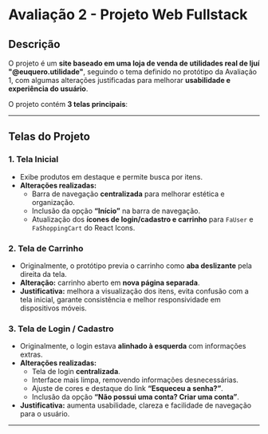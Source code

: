 # Avaliação 2 - Projeto Web Fullstack

## Descrição
O projeto é um **site baseado em uma loja de venda de utilidades real de Ijuí "@euquero.utilidade"**, seguindo o tema definido no protótipo da Avaliação 1, com algumas alterações justificadas para melhorar **usabilidade e experiência do usuário**.  

O projeto contém **3 telas principais**:

---

## Telas do Projeto

### 1. Tela Inicial
- Exibe produtos em destaque e permite busca por itens.  
- **Alterações realizadas:**  
  - Barra de navegação **centralizada** para melhorar estética e organização.  
  - Inclusão da opção **“Início”** na barra de navegação.  
  - Atualização dos **ícones de login/cadastro e carrinho** para `FaUser` e `FaShoppingCart` do React Icons.

### 2. Tela de Carrinho
- Originalmente, o protótipo previa o carrinho como **aba deslizante** pela direita da tela.  
- **Alteração:** carrinho aberto em **nova página separada**.  
- **Justificativa:** melhora a visualização dos itens, evita confusão com a tela inicial, garante consistência e melhor responsividade em dispositivos móveis.

### 3. Tela de Login / Cadastro
- Originalmente, o login estava **alinhado à esquerda** com informações extras.  
- **Alterações realizadas:**  
  - Tela de login **centralizada**.  
  - Interface mais limpa, removendo informações desnecessárias.  
  - Ajuste de cores e destaque do link **“Esqueceu a senha?”**.  
  - Inclusão da opção **“Não possui uma conta? Criar uma conta”**.  
- **Justificativa:** aumenta usabilidade, clareza e facilidade de navegação para o usuário.

---

